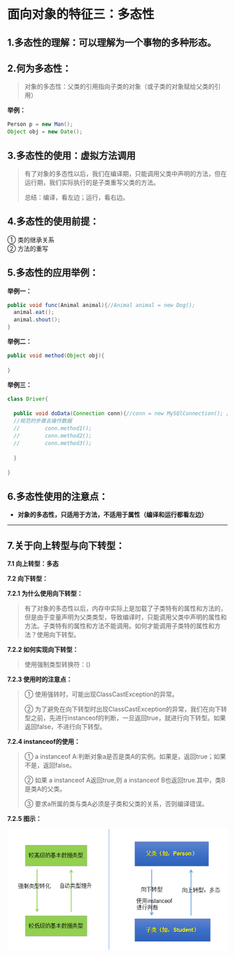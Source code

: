 # 面向对象的特征三：多态性

## 1.多态性的理解：可以理解为一个事物的多种形态。
## 2.何为多态性：
>对象的多态性：父类的引用指向子类的对象（或子类的对象赋给父类的引用）


**举例：**
```java
Person p = new Man();
Object obj = new Date();
```
## 3.多态性的使用：虚拟方法调用
> 有了对象的多态性以后，我们在编译期，只能调用父类中声明的方法，但在运行期，我们实际执行的是子类重写父类的方法。
> 
> 总结：编译，看左边；运行，看右边。


## 4.多态性的使用前提：
① 类的继承关系  
② 方法的重写
## 5.多态性的应用举例：

**举例一：**
```java
public void func(Animal animal){//Animal animal = new Dog();
  animal.eat();
  animal.shout();
}
```
**举例二：**
```java
public void method(Object obj){

}
```

**举例三：**
```java
class Driver{

  public void doData(Connection conn){//conn = new MySQlConnection(); / conn = new OracleConnection();
  //规范的步骤去操作数据
  //		conn.method1();
  //		conn.method2();
  //		conn.method3();

  }

}
```
## 6.多态性使用的注意点：

* **对象的多态性，只适用于方法，不适用于属性（编译和运行都看左边）**

************************************************************
## 7.关于向上转型与向下转型：


**7.1 向上转型：多态**

**7.2 向下转型：**

**7.2.1 为什么使用向下转型：**

>有了对象的多态性以后，内存中实际上是加载了子类特有的属性和方法的，但是由于变量声明为父类类型，导致编译时，只能调用父类中声明的属性和方法。子类特有的属性和方法不能调用。如何才能调用子类特的属性和方法？使用向下转型。


**7.2.2 如何实现向下转型：**

>使用强制类型转换符：()


**7.2.3 使用时的注意点：**

>① 使用强转时，可能出现ClassCastException的异常。
>
>② 为了避免在向下转型时出现ClassCastException的异常，我们在向下转型之前，先进行instanceof的判断，一旦返回true，就进行向下转型。如果返回false，不进行向下转型。



**7.2.4 instanceof的使用：**

>① a instanceof A:判断对象a是否是类A的实例。如果是，返回true；如果不是，返回false。
>
>② 如果 a instanceof A返回true,则 a instanceof B也返回true.其中，类B是类A的父类。
>
>③ 要求a所属的类与类A必须是子类和父类的关系，否则编译错误。

**7.2.5 图示：**


![img](../Chapter_4/img/ch4-10-1.bmp)

